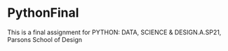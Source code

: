 # PythonFinal
This is a final assignment for PYTHON: DATA, SCIENCE &amp; DESIGN.A.SP21, Parsons School of Design
